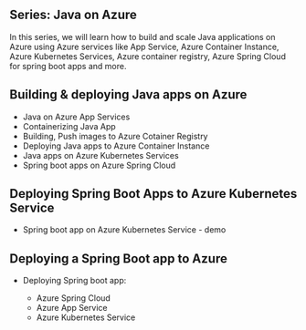## Series: Java on Azure

In this series, we will learn how to build and scale Java applications on Azure using Azure services like App Service, Azure Container Instance, Azure Kubernetes Services, Azure container registry, Azure Spring Cloud for spring boot apps and more.

## Building & deploying Java apps on Azure

* Java on Azure App Services
* Containerizing Java App
* Building, Push images to Azure Cotainer Registry
* Deploying Java apps to Azure Container Instance
* Java apps on Azure Kubernetes Services
* Spring boot apps on Azure Spring Cloud

## Deploying Spring Boot Apps to Azure Kubernetes Service

* Spring boot app on Azure Kubernetes Service - demo

## Deploying a Spring Boot app to Azure

* Deploying Spring boot app:

    - Azure Spring Cloud
    - Azure App Service
    - Azure Kubernetes Service 







